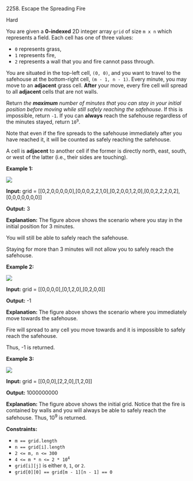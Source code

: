 2258\. Escape the Spreading Fire

Hard

You are given a **0-indexed** 2D integer array `grid` of size `m x n` which represents a field. Each cell has one of three values:

*   `0` represents grass,
*   `1` represents fire,
*   `2` represents a wall that you and fire cannot pass through.

You are situated in the top-left cell, `(0, 0)`, and you want to travel to the safehouse at the bottom-right cell, `(m - 1, n - 1)`. Every minute, you may move to an **adjacent** grass cell. **After** your move, every fire cell will spread to all **adjacent** cells that are not walls.

Return _the **maximum** number of minutes that you can stay in your initial position before moving while still safely reaching the safehouse_. If this is impossible, return `-1`. If you can **always** reach the safehouse regardless of the minutes stayed, return <code>10<sup>9</sup></code>.

Note that even if the fire spreads to the safehouse immediately after you have reached it, it will be counted as safely reaching the safehouse.

A cell is **adjacent** to another cell if the former is directly north, east, south, or west of the latter (i.e., their sides are touching).

**Example 1:**

![](https://leetcode-in-java.github.io/src/main/java/g2201_2300/s2258_escape_the_spreading_fire/ex1new.jpg)

**Input:** grid = [[0,2,0,0,0,0,0],[0,0,0,2,2,1,0],[0,2,0,0,1,2,0],[0,0,2,2,2,0,2],[0,0,0,0,0,0,0]]

**Output:** 3

**Explanation:** The figure above shows the scenario where you stay in the initial position for 3 minutes.

You will still be able to safely reach the safehouse.

Staying for more than 3 minutes will not allow you to safely reach the safehouse.

**Example 2:**

![](https://leetcode-in-java.github.io/src/main/java/g2201_2300/s2258_escape_the_spreading_fire/ex2new2.jpg)

**Input:** grid = [[0,0,0,0],[0,1,2,0],[0,2,0,0]]

**Output:** -1

**Explanation:** The figure above shows the scenario where you immediately move towards the safehouse.

Fire will spread to any cell you move towards and it is impossible to safely reach the safehouse.

Thus, -1 is returned.

**Example 3:**

![](https://leetcode-in-java.github.io/src/main/java/g2201_2300/s2258_escape_the_spreading_fire/ex3new.jpg)

**Input:** grid = [[0,0,0],[2,2,0],[1,2,0]]

**Output:** 1000000000

**Explanation:** The figure above shows the initial grid. Notice that the fire is contained by walls and you will always be able to safely reach the safehouse. Thus, 10<sup>9</sup> is returned. 

**Constraints:**

*   `m == grid.length`
*   `n == grid[i].length`
*   `2 <= m, n <= 300`
*   <code>4 <= m * n <= 2 * 10<sup>4</sup></code>
*   `grid[i][j]` is either `0`, `1`, or `2`.
*   `grid[0][0] == grid[m - 1][n - 1] == 0`
